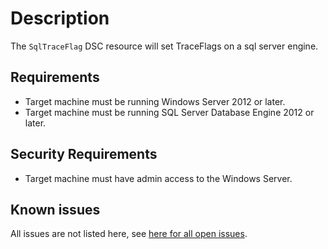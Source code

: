 # Description

The `SqlTraceFlag` DSC resource will set TraceFlags on a sql server engine.

## Requirements

* Target machine must be running Windows Server 2012 or later.
* Target machine must be running SQL Server Database Engine 2012 or later.

## Security Requirements

* Target machine must have admin access to the Windows Server.

## Known issues

All issues are not listed here, see [here for all open issues](https://github.com/dsccommunity/SqlServerDsc/issues?q=is%3Aissue+is%3Aopen+in%3Atitle+SqlTraceFlag).
